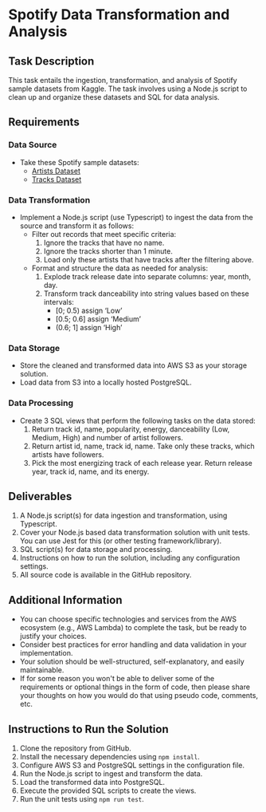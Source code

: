 # Spotify Data Transformation and Analysis

## Task Description

This task entails the ingestion, transformation, and analysis of Spotify sample datasets from Kaggle. The task involves using a Node.js script to clean up and organize these datasets and SQL for data analysis.

## Requirements

### Data Source

- Take these Spotify sample datasets:
  - [Artists Dataset](https://www.kaggle.com/datasets/yamaerenay/spotify-dataset-19212020-600k-tracks?select=artists.csv)
  - [Tracks Dataset](https://www.kaggle.com/datasets/yamaerenay/spotify-dataset-19212020-600k-tracks?select=tracks.csv)

### Data Transformation

- Implement a Node.js script (use Typescript) to ingest the data from the source and transform it as follows:
  - Filter out records that meet specific criteria:
    1. Ignore the tracks that have no name.
    2. Ignore the tracks shorter than 1 minute.
    3. Load only these artists that have tracks after the filtering above.
  - Format and structure the data as needed for analysis:
    1. Explode track release date into separate columns: year, month, day.
    2. Transform track danceability into string values based on these intervals:
       - [0; 0.5) assign ‘Low’
       - [0.5; 0.6] assign ‘Medium’
       - (0.6; 1] assign ‘High’

### Data Storage

- Store the cleaned and transformed data into AWS S3 as your storage solution.
- Load data from S3 into a locally hosted PostgreSQL.

### Data Processing

- Create 3 SQL views that perform the following tasks on the data stored:
  1. Return track id, name, popularity, energy, danceability (Low, Medium, High) and number of artist followers.
  2. Return artist id, name, track id, name. Take only these tracks, which artists have followers.
  3. Pick the most energizing track of each release year. Return release year, track id, name, and its energy.

## Deliverables

1. A Node.js script(s) for data ingestion and transformation, using Typescript.
2. Cover your Node.js based data transformation solution with unit tests. You can use Jest for this (or other testing framework/library).
3. SQL script(s) for data storage and processing.
4. Instructions on how to run the solution, including any configuration settings.
5. All source code is available in the GitHub repository.

## Additional Information

- You can choose specific technologies and services from the AWS ecosystem (e.g., AWS Lambda) to complete the task, but be ready to justify your choices.
- Consider best practices for error handling and data validation in your implementation.
- Your solution should be well-structured, self-explanatory, and easily maintainable.
- If for some reason you won't be able to deliver some of the requirements or optional things in the form of code, then please share your thoughts on how you would do that using pseudo code, comments, etc.

## Instructions to Run the Solution

1. Clone the repository from GitHub.
2. Install the necessary dependencies using `npm install`.
3. Configure AWS S3 and PostgreSQL settings in the configuration file.
4. Run the Node.js script to ingest and transform the data.
5. Load the transformed data into PostgreSQL.
6. Execute the provided SQL scripts to create the views.
7. Run the unit tests using `npm run test`.
